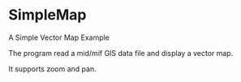 # SimpleMap
A Simple Vector Map Example

The program read a mid/mif GIS data file and display a vector map.

It supports zoom and pan.
